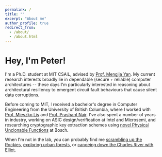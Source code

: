 ```yaml
---
permalink: /
title: ""
excerpt: "About me"
author_profile: true
redirect_from: 
  - /about/
  - /about.html
---
```


# Hey, I'm Peter!

I'm a Ph.D. student at MIT CSAIL, advised by [Prof. Mengjia Yan](https://people.csail.mit.edu/mengjia/). My current research interests broadly lie in dependable (secure + reliable) computer architectures -- these days I'm particularly interested in reasoning about architectural resiliency to emergent circuit fault behaviours that cause silent data corruptions. 

Before coming to MIT, I received a bachelor's degree in Computer Engineering from the University of British Columbia, where I worked with [Prof. Mieszko Lis](http://mieszko.ece.ubc.ca/) and [Prof. Prashant Nair](https://prashantnair.bitbucket.io/). I've also spent a number of years in industry, working on ASIC design/verification at Intel and Microsemi, and researching cryptographic key extraction schemes using [novel Physical Unclonable Functions](https://link.springer.com/article/10.1007/s13389-019-00208-4) at Bosch.

When I'm not in the lab, you can probably find me [scrambling up the Rockies](assets/img/rockies.jpg), [exploring urban forests](assets/img/forest.jpeg), or [canoeing down the Charles River with Elliot](assets/img/canoe.jpg).
